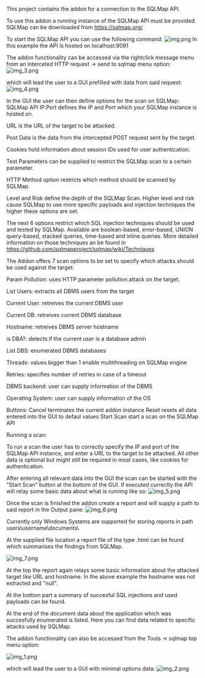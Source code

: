 This project contains the addon for a connection to the SQLMap API.

To use this addon a running instance of the SQLMap API must be provided.
SQLMap can be downloaded from https://sqlmap.org/

To start the SQLMap API you can use the following command:
![img.png](start%20sqlmap%20api.png)
In this example the API is hosted on localhost:9091

The addon functionality can be accessed via the rightclick message menu from an interceted HTTP request -> send to sqlmap menu option:
![img_3.png](rightclick%20message%20menu%20from%20httprequest.png)

which will lead the user to a GUI prefilled with data from said request:
![img_4.png](addon%20prefilled%20after%20rigthclick.png)

In the GUI the user can then define options for the scan on SQLMap:
SQLMap API IP:Port defines the IP and Port which your SQLMap instance is hosted on.

URL is the URL of the target to be attacked.

Post Data is the data from the intercepted POST request sent by the target.

Cookies hold information about session IDs used for user authentication.

Test Parameters can be supplied to restrict the SQLMap scan to a certain parameter.

HTTP Method option restricts which method should be scanned by SQLMap.

Level and Risk define the depth of the SQLMap Scan. Higher level and risk cause SQLMap to use more specific payloads and injection techniques the higher these options are set.

The next 6 options restrict which SQL injection techniques should be used and tested by SQLMap.
Available are boolean-based, error-based, UNION query-based, stacked queries, time-based and inline queries. More detailed information on those techniques an be found in https://github.com/sqlmapproject/sqlmap/wiki/Techniques

The Addon offers 7 scan options to be set to specify which attacks should be used against the target:

Param Pollution: uses HTTP parameter pollution attack on the target.

List Users: extracts all DBMS users from the target

Current User: retreives the current DBMS user

Current DB: retreives current DBMS database

Hostname: retreives DBMS server hostname

is DBA?: detects if the current user is a database admin

List DBS: enumerated DBMS databases

Threads: values bigger than 1 enable multithreading on SQLMap engine

Retries: specifies number of retries in case of a timeout

DBMS backend: user can supply information of the DBMS

Operating System: user can supply information of the OS

Buttons:
Cancel terminates the current addon instance
Reset resets all data entered into the GUI to defaul values
Start Scan start a scan on the SQLMap API

Running a scan:

To run a scan the user has to correctly specify the IP and port of the SQLMap API instance, and enter a URL to the target to be attacked.
All other data is optional but might still be required in most cases, like cookies for authentication.

After entering all relevant data into the GUI the scan can be started with the "Start Scan" button at the bottom of the GUI.
If executed currectly the API will relay some basic data about what is running like so:
![img_5.png](sqlmapapi%20create-options-start-get.png)

Once the scan is finished the addon create a report and will supply a path to said report in the Output pane:
![img_6.png](path%20to%20report%20output.png)

Currently only Windows Systems are supported for storing reports in path users\username\documents\

At the supplied file location a report file of the type .html can be found which summarises the findings from SQLMap.

![img_7.png](report%20example%20basic.png)

At the top the report again relays some basic information about the attacked target like URL and hostname. In the above example the hostname was not extracted and "null".

At the bottom part a summary of succesful SQL injections and used payloads can be found.

At the end of the document data about the application which was succesfully enumerated is listed. Here you can find data related to specific attacks used by SQLMap.

The addon functionality can also be accessed from the Tools -> sqlmap top menu option:

![img_1.png](sqlmap%20top%20menu.png)

which will lead the user to a GUI with minimal options data:
![img_2.png](addon%20default%20options.png)
